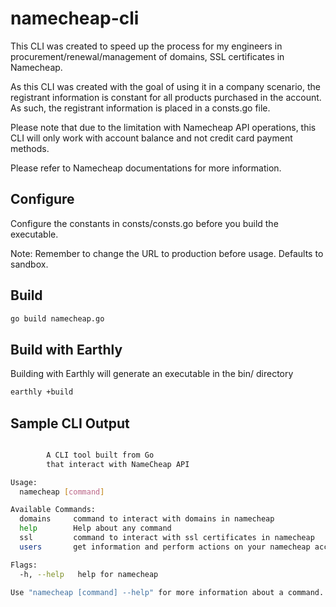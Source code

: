 # namecheap-cli

This CLI was created to speed up the process for my engineers in procurement/renewal/management of domains, SSL certificates
in Namecheap.

As this CLI was created with the goal of using it in a company scenario,
the registrant information is constant for all products purchased in the account.
As such, the registrant information is placed in a consts.go file.

Please note that due to the limitation with Namecheap API operations, this
CLI will only work with account balance and not credit card payment methods.

Please refer to Namecheap documentations for more information.

## Configure

Configure the constants in consts/consts.go before you build the executable.

Note: Remember to change the URL to production before usage. Defaults to sandbox.

## Build

```bash
go build namecheap.go
```

## Build with Earthly

Building with Earthly will generate an executable in the bin/ directory

```bash
earthly +build
```

## Sample CLI Output

```bash

        A CLI tool built from Go
        that interact with NameCheap API

Usage:
  namecheap [command]

Available Commands:
  domains     command to interact with domains in namecheap
  help        Help about any command
  ssl         command to interact with ssl certificates in namecheap
  users       get information and perform actions on your namecheap account

Flags:
  -h, --help   help for namecheap

Use "namecheap [command] --help" for more information about a command.
```